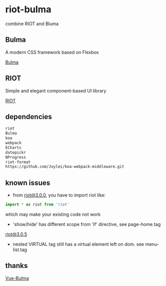 # riot-bulma

combine RIOT and Bluma

## Bulma

A modern CSS framework based on Flexbox

[Bulma](http://bulma.io/)

## RIOT

Simple and elegant component-based UI library

[RIOT](http://riotjs.com)

## dependencies

```sh
riot
Bulma
koa
webpack
ECharts
datepickr
NProgress
riot-format
https://github.com/Joylei/koa-webpack-middleware.git
```

## known issues

- from riot@3.0.0, you have to import riot like:

```js
import * as riot from 'riot'
```

which may make your existing code not work

- 'show/hide' has different scope from 'if' directive, see page-home.tag

riot@3.0.5

- nested VIRTUAL tag still has a virtual element left on dom. see menu-list.tag 

## thanks

[Vue-Bulma](https://github.com/wangxg2016/vue-bulma)